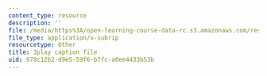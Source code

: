 ```yaml
---
content_type: resource
description: ''
file: /media/https%3A/open-learning-course-data-rc.s3.amazonaws.com/res-3-003-learn-to-build-your-own-videogame-with-the-unity-game-engine-and-microsoft-kinect-january-iap-2017/978c12b2d9e559f6b7fca0ee4433b53b_R8WOnNX8v9E.vtt
file_type: application/x-subrip
resourcetype: Other
title: 3play caption file
uid: 978c12b2-d9e5-59f6-b7fc-a0ee4433b53b
---
```

